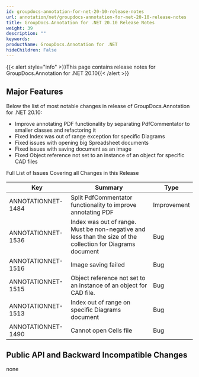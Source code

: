 ```yaml
---
id: groupdocs-annotation-for-net-20-10-release-notes
url: annotation/net/groupdocs-annotation-for-net-20-10-release-notes
title: GroupDocs.Annotation for .NET 20.10 Release Notes
weight: 39
description: ""
keywords: 
productName: GroupDocs.Annotation for .NET
hideChildren: False
---
```

{{< alert style="info" >}}This page contains release notes for GroupDocs.Annotation for .NET 20.10{{< /alert >}}

## Major Features

Below the list of most notable changes in  release of GroupDocs.Annotation for .NET 20.10:

*   Improve annotating PDF functionality by separating PdfCommentator to smaller classes and refactoring it
*   Fixed Index was out of range exception for specific Diagrams 
*   Fixed issues with opening big Spreadsheet documents
*   Fixed issues with saving document as an image
*   Fixed Object reference not set to an instance of an object for specific CAD files


Full List of Issues Covering all Changes in this Release 

| Key | Summary | Type |
| --- | --- | --- |
| ANNOTATIONNET-1484 | Split PdfCommentator functionality to improve annotating PDF | Improvement |
| ANNOTATIONNET-1536 | Index was out of range. Must be non-negative and less than the size of the collection for Diagrams document | Bug |
| ANNOTATIONNET-1516 | Image saving failed | Bug |
| ANNOTATIONNET-1515 | Object reference not set to an instance of an object for CAD file. | Bug |
| ANNOTATIONNET-1513 | Index out of range on specific Diagrams document | Bug |
| ANNOTATIONNET-1490 | Cannot open Cells file | Bug |

## Public API and Backward Incompatible Changes
none